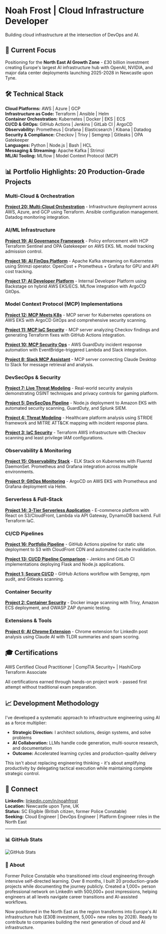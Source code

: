 # Noah Frost | Cloud Infrastructure Developer

Building cloud infrastructure at the intersection of DevOps and AI.

## 🎯 Current Focus

Positioning for the **North East AI Growth Zone** - £30 billion investment creating Europe's largest AI infrastructure hub with OpenAI, NVIDIA, and major data center deployments launching 2025-2028 in Newcastle upon Tyne.

## 🛠️ Technical Stack

**Cloud Platforms:** AWS | Azure | GCP  
**Infrastructure as Code:** Terraform | Ansible | Helm  
**Container Orchestration:** Kubernetes | Docker | EKS | ECS  
**CI/CD & GitOps:** GitHub Actions | Jenkins | GitLab CI | ArgoCD  
**Observability:** Prometheus | Grafana | Elasticsearch | Kibana | Datadog  
**Security & Compliance:** Checkov | Trivy | Semgrep | Gitleaks | OPA Gatekeeper  
**Languages:** Python | Node.js | Bash | HCL  
**Messaging & Streaming:** Apache Kafka | Strimzi  
**ML/AI Tooling:** MLflow | Model Context Protocol (MCP)

## 📊 Portfolio Highlights: 20 Production-Grade Projects

### Multi-Cloud & Orchestration
**[Project 20: Multi-Cloud Orchestration](https://github.com/nfroze/Project-20-Multi-Cloud-Orchestration)** - Infrastructure deployment across AWS, Azure, and GCP using Terraform. Ansible configuration management. Datadog monitoring integration.

### AI/ML Infrastructure
**[Project 19: AI Governance Framework](https://github.com/nfroze/Project-19-AI-Governance-Framework)** - Policy enforcement with HCP Terraform Sentinel and OPA Gatekeeper on AWS EKS. ML model tracking admission control.

**[Project 18: AI FinOps Platform](https://github.com/nfroze/Project-18-AI-FinOps-Platform)** - Apache Kafka streaming on Kubernetes using Strimzi operator. OpenCost + Prometheus + Grafana for GPU and API cost tracking.

**[Project 17: AI Developer Platform](https://github.com/nfroze/Project-17-AI-Developer-Platform)** - Internal Developer Platform using Backstage on hybrid AWS EKS/ECS. MLflow integration with ArgoCD GitOps.

### Model Context Protocol (MCP) Implementations
**[Project 12: MCP Meets K8s](https://github.com/nfroze/Project-12-MCP-Meets-K8s)** - MCP server for Kubernetes operations on AWS EKS with ArgoCD GitOps and comprehensive security scanning.

**[Project 11: MCP IaC Security](https://github.com/nfroze/Project-11-MCP-IaC-Security)** - MCP server analyzing Checkov findings and generating Terraform fixes with GitHub Actions integration.

**[Project 10: MCP Security Ops](https://github.com/nfroze/Project-10-MCP-Security-Ops)** - AWS GuardDuty incident response automation with EventBridge-triggered Lambda and Slack integration.

**[Project 8: Slack MCP Assistant](https://github.com/nfroze/Project-8-Slack-MCP-Assistant)** - MCP server connecting Claude Desktop to Slack for message retrieval and analysis.

### DevSecOps & Security
**[Project 7: Live Threat Modeling](https://github.com/nfroze/Project-7-Live-Threat-Modeling)** - Real-world security analysis demonstrating OSINT techniques and privacy controls for gaming platform.

**[Project 5: DevSecOps Pipeline](https://github.com/nfroze/Project-5-DevSecOps-Pipeline)** - Node.js deployment to Amazon EKS with automated security scanning, GuardDuty, and Splunk SIEM.

**[Project 4: Threat Modeling](https://github.com/nfroze/Project-4-Threat-Modeling)** - Healthcare platform analysis using STRIDE framework and MITRE ATT&CK mapping with incident response plans.

**[Project 3: IaC Security](https://github.com/nfroze/Project-3-IaC-Security)** - Terraform AWS infrastructure with Checkov scanning and least privilege IAM configurations.

### Observability & Monitoring
**[Project 15: Observability Stack](https://github.com/nfroze/Project-15-Observability-Stack)** - ELK Stack on Kubernetes with Fluentd DaemonSet. Prometheus and Grafana integration across multiple environments.

**[Project 9: GitOps Monitoring](https://github.com/nfroze/Project-9-GitOps-ArgoCD-Monitoring)** - ArgoCD on AWS EKS with Prometheus and Grafana deployment via Helm.

### Serverless & Full-Stack
**[Project 14: 3-Tier Serverless Application](https://github.com/nfroze/Project-14-3-Tier-Serverless-Application)** - E-commerce platform with React on S3/CloudFront, Lambda via API Gateway, DynamoDB backend. Full Terraform IaC.

### CI/CD Pipelines
**[Project 16: Portfolio Pipeline](https://github.com/nfroze/Project-16-Portfolio-Pipeline)** - GitHub Actions pipeline for static site deployment to S3 with CloudFront CDN and automated cache invalidation.

**[Project 13: CI/CD Pipeline Comparison](https://github.com/nfroze/Project-13-CI-CD-Pipeline-Comparison)** - Jenkins and GitLab CI implementations deploying Flask and Node.js applications.

**[Project 1: Secure CI/CD](https://github.com/nfroze/Project-1-Secure-CI-CD)** - GitHub Actions workflow with Semgrep, npm audit, and Gitleaks scanning.

### Container Security
**[Project 2: Container Security](https://github.com/nfroze/Project-2-Container-Security)** - Docker image scanning with Trivy, Amazon ECS deployment, and OWASP ZAP dynamic testing.

### Extensions & Tools
**[Project 6: AI Chrome Extension](https://github.com/nfroze/Project-6-AI-Chrome-Extension)** - Chrome extension for LinkedIn post analysis using Claude AI with TLDR summaries and spam scoring.

## 🎓 Certifications

AWS Certified Cloud Practitioner | CompTIA Security+ | HashiCorp Terraform Associate

All certifications earned through hands-on project work - passed first attempt without traditional exam preparation.

## 📈 Development Methodology

I've developed a systematic approach to infrastructure engineering using AI as a force multiplier:
- **Strategic Direction:** I architect solutions, design systems, and solve problems
- **AI Collaboration:** LLMs handle code generation, multi-source research, and documentation
- **Outcome:** Accelerated learning cycles and production-quality delivery

This isn't about replacing engineering thinking - it's about amplifying productivity by delegating tactical execution while maintaining complete strategic control.

## 🔗 Connect

**LinkedIn:** [linkedin.com/in/noahfrost](https://linkedin.com/in/nfroze)  
**Location:** Newcastle upon Tyne, UK  
**Status:** SC Eligible (British citizen, former Police Constable)  
**Seeking:** Cloud Engineer | DevOps Engineer | Platform Engineer roles in the North East

---

### 📊 GitHub Stats

![GitHub Stats](https://github-readme-stats.vercel.app/api?username=nfroze&show_icons=true&theme=dark)

### 💼 About

Former Police Constable who transitioned into cloud engineering through intensive self-directed learning. Over 8 months, I built 20 production-grade projects while documenting the journey publicly. Created a 1,000+ person professional network on LinkedIn with 500,000+ post impressions, helping engineers at all levels navigate career transitions and AI-assisted workflows.

Now positioned in the North East as the region transforms into Europe's AI infrastructure hub (£30B investment, 5,000+ new roles by 2028). Ready to contribute to companies building the next generation of cloud and AI infrastructure.